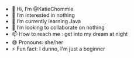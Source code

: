 - 👋 Hi, I’m @KatieChommie
- 👀 I’m interested in nothing
- 🌱 I’m currently learning Java
- 💞️ I’m looking to collaborate on nothing
- 📫 How to reach me : get into my dream at night
- 😄 Pronouns: she/her
- ⚡ Fun fact: I dunno, I'm just a beginner

<!---
KatieChommie/KatieChommie is a ✨ special ✨ repository because its `README.md` (this file) appears on your GitHub profile.
You can click the Preview link to take a look at your changes.
--->
